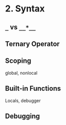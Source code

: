 # 2. Syntax

## `_` vs `__*__`

## Ternary Operator

## Scoping
global, nonlocal

## Built-in Functions
Locals, debugger

## Debugging